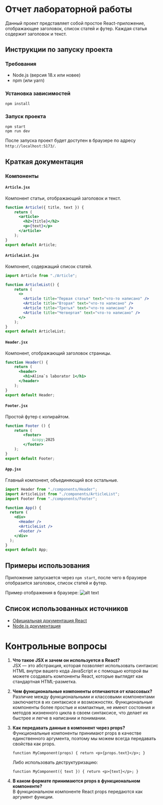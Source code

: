# Отчет лабораторной работы
Данный проект представляет собой простое React-приложение, отображающее заголовок, список статей и футер. Каждая статья содержит заголовок и текст.

## Инструкции по запуску проекта

### Требования
- Node.js (версия 18.x или новее)
- npm (или yarn)

### Установка зависимостей
```
npm install
```

### Запуск проекта
```
npm start
npm run dev
```

После запуска проект будет доступен в браузере по адресу `http://localhost:5173/`.


## Краткая документация

### Компоненты

#### `Article.jsx`
Компонент статьи, отображающий заголовок и текст.
```jsx
function Article({ title, text }) {
    return (
      <article>
        <h2>{title}</h2>
        <p>{text}</p>
      </article>
    );
}
export default Article;
```

#### `ArticleList.jsx`
Компонент, содержащий список статей.
```jsx
import Article from "./Article";

function ArticleList() {
    return (
      <>
        <Article title="Первая статья" text="что-то написано" />
        <Article title="Вторая" text="что-то написано" />
        <Article title="Третья" text="что-то написано" />
        <Article title="Четвертая" text="что-то написано" />
      </>
    );
}
export default ArticleList;
```

#### `Header.jsx`
Компонент, отображающий заголовок страницы.
```jsx
function Header() {
    return (
      <header>
        <h1>Alina`s laborator 1</h1>
      </header>
    );
}
export default Header;
```

#### `Footer.jsx`
Простой футер с копирайтом.
```jsx
function Footer () {
    return (
        <footer>
            &copy;2025
        </footer>
    );
}
export default Footer;
```

#### `App.jsx`
Главный компонент, объединяющий все остальные.
```jsx
import Header from "./components/Header";
import ArticleList from "./components/ArticleList";
import Footer from "./components/Footer";

function App() {
  return (
    <div>
      <Header />
      <ArticleList />
      <Footer />
    </div>
  );
}
export default App;
```

## Примеры использования
Приложение запускается через `npm start`, после чего в браузере отобразится заголовок, список статей и футер.

Пример отображения в браузере:
![alt text](image-1.png)

## Список использованных источников
- [Официальная документация React](https://react.dev/)
- [Node.js документация](https://nodejs.org/en/docs/)



# Контрольные вопросы


1. **Что такое JSX и зачем он используется в React?**  
   JSX — это абстракция, которая позволяет использовать синтаксис HTML внутри вашего кода JavaScript и с помощью которой вы можете создавать компоненты React, которые выглядят как стандартная HTML-разметка.

2. **Чем функциональные компоненты отличаются от классовых?**  
   Различие между функциональными и классовыми компонентами заключается в их синтаксисе и возможностях. Функциональные компоненты более простые и компактные, не имеют состояния и методов жизненного цикла в своем синтаксисе, что делает их быстрее и легче в написании и понимании.

3. **Как передавать данные в компонент через props?**  
   Функциональные компоненты принимают props в качестве единственного аргумента, поэтому мы можем всегда передавать свойства как props.

   `
   function MyComponent(props) {
     return <p>{props.text}</p>;
   }
   `

   Либо использовать деструктуризацию:

   `
   function MyComponent({ text }) {
     return <p>{text}</p>;
   }
   `

4. **В каком формате принимаются props в функциональном компоненте?**  
   В функциональном компоненте React props передаются как аргумент функции.

